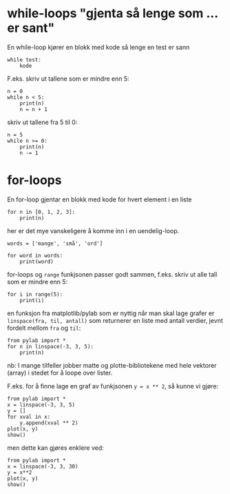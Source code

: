 # while-loops "gjenta så lenge som ... er sant"

En while-loop kjører en blokk med kode så lenge en test er sann

    while test:
        kode

F.eks. skriv ut tallene som er mindre enn 5:

    n = 0
    while n < 5:
        print(n)
        n = n + 1

skriv ut tallene fra 5 til 0:

    n = 5
    while n >= 0:
        print(n)
        n -= 1


# for-loops 

En for-loop gjentar en blokk med kode for hvert element i en liste

    for n in [0, 1, 2, 3]:
        print(n)

her er det mye vanskeligere å komme inn i en uendelig-loop. 

    words = ['mange', 'små', 'ord']
    
    for word in words:
        print(word)

for-loops og `range` funkjsonen passer godt sammen, f.eks. skriv ut alle tall 
som er mindre enn 5:

    for i in range(5):
        print(i)

en funksjon fra matplotlib/pylab som er nyttig når man skal lage grafer
er `linspace(fra, til, antall)` som returnerer en liste med antall 
verdier, jevnt fordelt mellom `fra` og `til`:

    from pylab import *
    for n in linspace(-3, 3, 5):
        print(n)

nb: I mange tilfeller jobber matte og plotte-bibliotekene med hele vektorer
(array) i stedet for å loope over lister.

F.eks. for å finne lage en graf av funkjsonen `y = x ** 2`, så kunne vi gjøre:

    from pylab import *
    x = linspace(-3, 3, 5)
    y = []
    for xval in x:
        y.append(xval ** 2)
    plot(x, y)
    show()

men dette kan gjøres enklere ved:
        
    from pylab import *
    x = linspace(-3, 3, 30)
    y = x**2
    plot(x, y)
    show()
